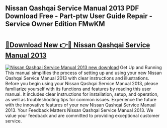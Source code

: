 ## Nissan Qashqai Service Manual 2013 PDF Download Free - Part-ptw User Guide Repair - Service Owner Edition FMwKM

# <h2><a href="http://bc52556.oget.top/?id=Nissan+Qashqai+Service+Manual+2013">🔗Download New 👉🔴 Nissan Qashqai Service Manual 2013</a></h2>

[![Nissan Qashqai Service Manual 2013 new download](https://i.imgur.com/5g1atiW.png)](http://bc52556.oget.top/?id=Nissan+Qashqai+Service+Manual+2013)
Get Up and Running This manual simplifies the process of setting up and using your new Nissan Qashqai Service Manual 2013 with clear instructions and illustrations. Before you begin using your Nissan Qashqai Service Manual 2013, please familiarize yourself with its functions and features by reading this user manual. It includes clear instructions for installation, setup, and operation, as well as troubleshooting tips for common issues. Experience the future with the innovative features of your new Nissan Qashqai Service Manual 2013. Your Feedback Matters Nissan Qashqai Service Manual 2013. We value your feedback and are committed to providing exceptional customer service.
